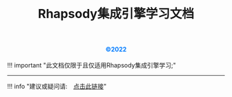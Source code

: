 

<br/>

<center><h1>Rhapsody集成引擎学习文档</h1></center>&emsp;
<center><h4><font color="#007bff">©2022</font></h4></center>

!!! important  "此文档仅限于且仅适用Rhapsody集成引擎学习;"

-----

!!! info  "建议或疑问请:&#8194;&#8194;<a href='mailto:liaozhimingandy@qq.com'>点击此链接</a>"

